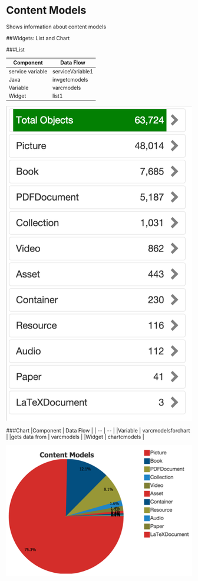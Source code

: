# Content Models


Shows information about content models 

##Widgets: List and Chart

###List

|Component | Data Flow |
| -- | -- |
| service variable | serviceVariable1 |
|Java | invgetcmodels |
|Variable | varcmodels |
|Widget | list1 |


![](contentmodels.png)





###Chart 
|Component | Data Flow |
| -- | -- |
|Variable | varcmodelsforchart |
|gets data from | varcmodels |
|Widget | chartcmodels |

![](contentModelsChart.png)


